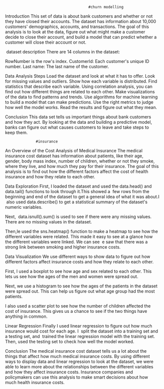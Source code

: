 
                                          #churn modelling
  Introduction
This set of data is about bank customers and whether or not they have closed their accounts. The dataset has information about 10,000 customers' demographics, accounts, and transactions. The goal of this analysis is to look at the data, figure out what might make a customer decide to close their account, and build a model that can predict whether a customer will close their account or not.


 dataset description
There are 14 columns in the dataset:

RowNumber is the row's index.
CustomerId: Each customer's unique ID number.
Last name: The last name of the customer.

Data Analysis Steps
Load the dataset and look at what it has to offer.
Look for missing values and outliers.
Show how each variable is distributed.
Find statistics that describe each variable.
Using correlation analysis, you can find out how different things are related to each other.
Make visualizations of the data to find patterns and trends.
Use algorithms for machine learning to build a model that can make predictions.
Use the right metrics to judge how well the model works.
Read the results and figure out what they mean.

Conclusion
This data set tells us important things about bank customers and how they act. By looking at the data and building a predictive model, banks can figure out what causes customers to leave and take steps to keep them.
             
                  #insurance
 An Overview of the Cost Analysis of Medical Insurance
The medical insurance cost dataset has information about patients, like their age, gender, body mass index, number of children, whether or not they smoke, where they live, and how much they pay for their insurance. The goal of this analysis is to find out how the different factors affect the cost of health insurance and how they relate to each other.

Data Exploration
First, I loaded the dataset and used the data.head() and data.tail() functions to look through it.This showed a  few rows from the beginning and end of the dataset to get a general idea of what it was about.I  also used data.describe() to get a statistical summary of the dataset's numeric variables.

Next,  data.isnull().sum() is used to see if there were any missing values. There are no missing values in the dataset.

Then,Ie used the sns.heatmap() function to make a heatmap to see how the different variables were related. This made it easy to see at a glance how the different variables were linked. We can see  e saw that there was a strong link between smoking and higher insurance costs.

Data Visualization
We use different ways to show data to figure out how different factors affect insurance costs and how they relate to each other.

First, I used a boxplot to see how age and sex related to each other. This lets us see how the ages of the men and women were spread out.

Next, we use a histogram to see how the ages of the patients in the dataset were spread out. This can help us figure out what age group had the most patients.

I also used a scatter plot to see how the number of children affected the cost of insurance. This gives us a chance to see if the two things have anything in common.

Linear Regression
Finally I used linear regression to figure out how much insurance would cost for each age. I  split the dataset into a training set and a testing set, and  trained the linear regression model with the training set. Then, used the testing set to check how well the model worked.

Conclusion
The medical insurance cost dataset tells us a lot about the things that affect how much medical insurance costs. By using different ways to display data and linear regression to look at the dataset, we were able to learn more about the relationships between the different variables and how they affect insurance costs. Insurance companies and policymakers can use this analysis to make smart decisions about how much health insurance costs.
